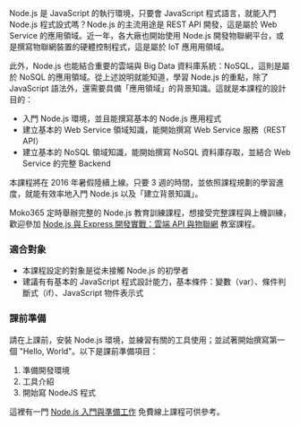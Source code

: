 Node.js 是 JavaScript 的執行環境，只要會 JavaScript 程式語言，就能入門 Node.js 程式設式嗎？Node.js 的主流用途是 REST API 開發，這是屬於 Web Service 的應用領域。近一年，各大廠也開始使用 Node.js 開發物聯網平台，或是撰寫物聯網裝置的硬體控制程式，這是屬於 IoT 應用用領域。

此外，Node.js 也能結合重要的雲端與 Big Data 資料庫系統：NoSQL，這則是屬於 NoSQL 的應用領域。從上述說明就能知道，學習 Node.js 的重點，除了 JavaScript 語法外，還需要具備「應用領域」的背景知識。這就是本課程的設計目的：

* 入門 Node.js 環境，並且能撰寫基本的 Node.js 應用程式
* 建立基本的 Web Service 領域知識，能開始撰寫 Web Service 服務（REST API）
* 建立基本的 NoSQL 領域知識，能開始撰寫 NoSQL 資料庫存取，並結合 Web Service 的完整 Backend

本課程將在 2016 年暑假陸續上線。只要 3 週的時間，並依照課程規劃的學習進度，就能有效率地入門 Node.js 以及「建立背景知識」。

Moko365 定時舉辦完整的 Node.js 教育訓練課程，想接受完整課程與上機訓練，歡迎參加 [Node.js 與 Express 開發實戰：雲端 API 與物聯網](https://www.moko365.com/enterprise/ap103-nodejs-express) 教室課程。

### 適合對象

* 本課程設定的對象是從未接觸 Node.js 的初學者
* 建議有有基本的 JavaScript 程式設計能力，基本條件：變數（var）、條件判斷式（if）、JavaScript 物件表示式

### 課前準備

請在上課前，安裝 Node.js 環境，並練習有關的工具使用；並試著開始撰寫第一個 "Hello, World"。以下是課前準備項目：

1. 準備開發環境
2. 工具介紹
3. 開始寫 NodeJS 程式

這裡有一門 [Node.js 入門與準備工作](https://www.mokoversity.com/course/html5/nodejs-overview) 免費線上課程可供參考。
